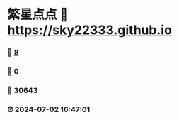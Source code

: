# 繁星点点 :link: https://sky22333.github.io 
### :page_facing_up: [8](https://sky22333.github.io/tag.html) 
### :speech_balloon: 0 
### :hibiscus: 30643 
### :alarm_clock: 2024-07-02 16:47:01 
